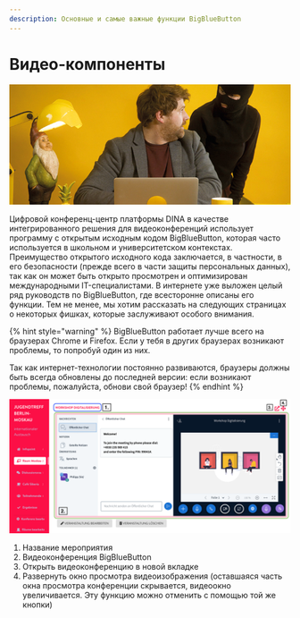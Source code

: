 ```yaml
---
description: Основные и самые важные функции BigBlueButton
---
```


# Видео-компоненты

![](../../.gitbook/assets/gitbook_viedokonferenz_750x320.jpg)

Цифровой конференц-центр платформы DINA в качестве интегрированного решения для видеоконференций использует программу с открытым исходным кодом BigBlueButton, которая часто используется в школьном и университетском контекстах. Преимущество открытого исходного кода заключается, в частности, в его безопасности \(прежде всего в части защиты персональных данных\), так как он может быть открыто просмотрен и оптимизирован международными IT-специалистами. В интернете уже выложен целый ряд руководств по BigBlueButton, где всесторонне описаны его функции. Тем не менее, мы хотим рассказать на следующих страницах о некоторых фишках, которые заслуживают особого внимания.

{% hint style="warning" %}
BigBlueButton работает лучше всего на браузерах Chrome и Firefox. Если у тебя  в других браузерах возникают проблемы, то попробуй один из них.

Так как интернет-технологии постоянно развиваются, браузеры должны быть всегда обновлены до последней версии: если возникают проблемы, пожалуйста, обнови свой браузер!
{% endhint %}

![](../../.gitbook/assets/tagungsansicht-bigbluebutton.png)

1. Название мероприятия
2. Видеоконференция BigBlueButton
3. Открыть видеоконференцию в новой вкладке
4. Развернуть окно просмотра видеоизображения \(оставшаяся часть окна просмотра конференции скрывается, видеоокно увеличивается. Эту функцию можно отменить с помощью той же кнопки\)

